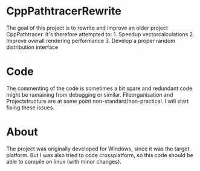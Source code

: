 # CppPathtracerRewrite
The goal of this project is to rewrite and improve an older project CppPathtracer. It's therefore attempted to: 1. Speedup vectorcalculations 2. Improve overall rendering performance 3. Develop a proper random distribution interface

# Code
The commenting of the code is sometimes a bit spare and redundant code might be ramaining from debugging or similar.
Fileorganisation and Projectstructure are at some point non-standard/non-practical.
I will start fixing these issues.

# About
The project was originally developed for Windows, since it was the target platform. But I was also tried to code crossplatform, so this code should be able to compile on linux (with minor changes).
